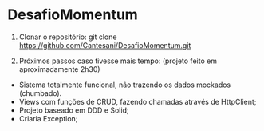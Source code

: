 # DesafioMomentum

1. Clonar o repositório:
git clone https://github.com/Cantesani/DesafioMomentum.git

2. Próximos passos caso tivesse mais tempo: (projeto feito em aproximadamente 2h30)
- Sistema totalmente funcional, não trazendo os dados mockados (chumbado).
- Views com funções de CRUD, fazendo chamadas através de HttpClient;
- Projeto baseado em DDD e Solid;
- Criaria Exception;
